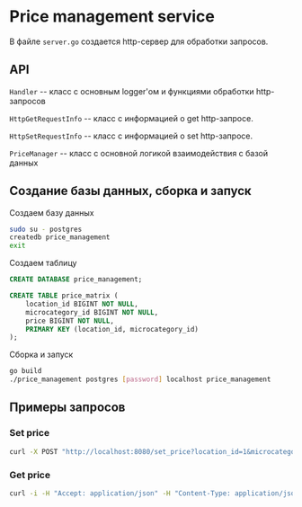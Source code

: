 # Price management service

В файле `server.go` создается http-сервер для обработки запросов.

## API
`Handler` -- класс с основным logger'ом и функциями обработки http-запросов

`HttpGetRequestInfo` -- класс с информацией о get http-запросе.

`HttpSetRequestInfo` -- класс с информацией о set http-запросе.

`PriceManager` -- класс с основной логикой взаимодействия с базой данных

## Создание базы данных, сборка и запуск

Создаем базу данных
```bash
sudo su - postgres
createdb price_management
exit
```

Создаем таблицу
```SQL
CREATE DATABASE price_management;

CREATE TABLE price_matrix (
    location_id BIGINT NOT NULL,
    microcategory_id BIGINT NOT NULL,
    price BIGINT NOT NULL,
    PRIMARY KEY (location_id, microcategory_id)
);
```

Сборка и запуск
```bash
go build
./price_management postgres [password] localhost price_management
```

## Примеры запросов
### Set price
```bash
curl -X POST "http://localhost:8080/set_price?location_id=1&microcategory_id=1&price=12.99"
```

### Get price
```bash
curl -i -H "Accept: application/json" -H "Content-Type: application/json" -X GET 'http://localhost:8080/get_price?location_id=1&microcategory_id=1'
```